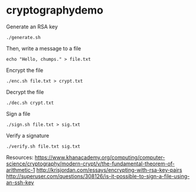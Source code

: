 # cryptographydemo

Generate an RSA key
```
./generate.sh
```

Then, write a message to a file
```
echo "Hello, chumps." > file.txt
```

Encrypt the file
```
./enc.sh file.txt > crypt.txt
```

Decrypt the file
```
./dec.sh crypt.txt
```

Sign a file
```
./sign.sh file.txt > sig.txt
```

Verify a signature 
```
./verify.sh file.txt sig.txt
```


Resources:
https://www.khanacademy.org/computing/computer-science/cryptography/modern-crypt/v/the-fundamental-theorem-of-arithmetic-1
http://krisjordan.com/essays/encrypting-with-rsa-key-pairs
http://superuser.com/questions/308126/is-it-possible-to-sign-a-file-using-an-ssh-key
